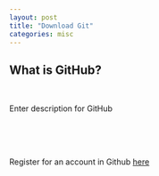 ```yaml
---
layout: post
title: "Download Git"
categories: misc
---
```

<html> 
  <body>
    <h2>What is GitHub?</h2>
    <br />
    <p>Enter description for GitHub</p>
    <br />
    <br />
    <br />
    <p>Register for an account in Github
    <a href="https://github.com/signup?ref_cta=Sign+up&ref_loc=header+logged+out&ref_page=%2F&source=header-home"> here </a>
    </p>
  </body>
</html>
                                            

